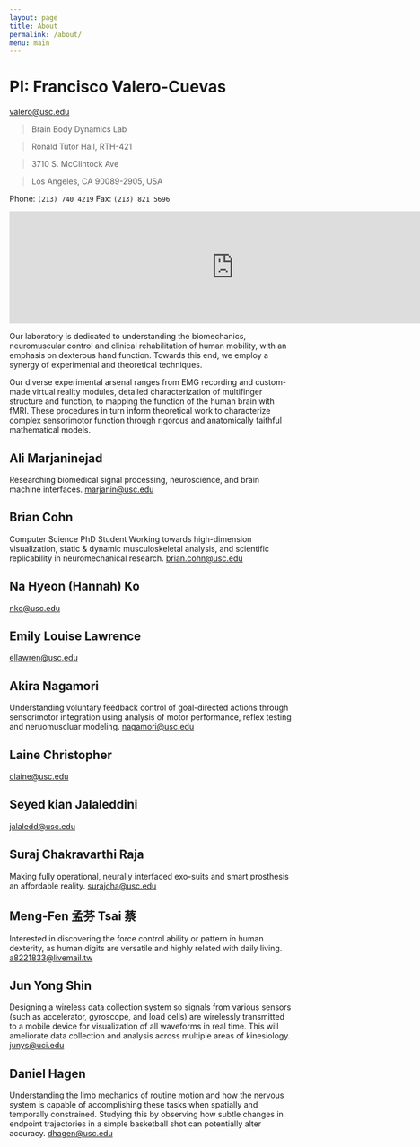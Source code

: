 ```yaml
---
layout: page
title: About
permalink: /about/
menu: main
---
```


# PI: Francisco Valero-Cuevas
valero@usc.edu

> Brain Body Dynamics Lab

> Ronald Tutor Hall, RTH-421

> 3710 S. McClintock Ave

> Los Angeles, CA 90089-2905, USA 

Phone: `(213) 740 4219`
Fax: `(213) 821 5696` 

<iframe src="https://www.google.com/maps/embed?pb=!1m18!1m12!1m3!1d3306.924975500565!2d-118.29214788478588!3d34.02013668061464!2m3!1f0!2f0!3f0!3m2!1i1024!2i768!4f13.1!3m3!1m2!1s0x80c2c7fc9ad4d9bd%3A0x7f0dfd17fcb6ec29!2s3710+McClintock+Ave%2C+Los+Angeles%2C+CA+90089!5e0!3m2!1sen!2sus!4v1453572044486" width="800" height="200" frameborder="0" style="border:0" allowfullscreen></iframe>


Our laboratory is dedicated to understanding the biomechanics, neuromuscular control and clinical rehabilitation of human mobility, with an emphasis on dexterous hand function. Towards this end, we employ a synergy of experimental and theoretical techniques.

Our diverse experimental arsenal ranges from EMG recording and custom-made virtual reality modules, detailed characterization of multifinger structure and function, to mapping the function of the human brain with fMRI. These procedures in turn inform theoretical work to characterize complex sensorimotor function through rigorous and anatomically faithful mathematical models.



## Ali Marjaninejad 
Researching biomedical signal processing, neuroscience, and brain machine interfaces.
marjanin@usc.edu
## Brian Cohn
Computer Science PhD Student
Working towards high-dimension visualization, static & dynamic musculoskeletal analysis, and scientific replicability in neuromechanical research.
brian.cohn@usc.edu
## Na Hyeon (Hannah) Ko 
nko@usc.edu
## Emily Louise Lawrence 
ellawren@usc.edu
## Akira Nagamori 
Understanding voluntary feedback control of goal-directed actions through sensorimotor integration using analysis of motor performance, reflex testing and neruomuscluar modeling. 
nagamori@usc.edu
## Laine Christopher 
claine@usc.edu
## Seyed kian Jalaleddini 
jalaledd@usc.edu
## Suraj Chakravarthi Raja 
Making fully operational, neurally interfaced exo-suits and smart prosthesis an affordable reality.
surajcha@usc.edu
## Meng-Fen 孟芬 Tsai 蔡 
Interested in discovering the force control ability or pattern in human dexterity, as human digits are versatile and highly related with daily living.
a8221833@livemail.tw
## Jun Yong Shin 
Designing a wireless data collection system so signals from various sensors (such as accelerator, gyroscope, and load cells) are wirelessly transmitted to a mobile device for visualization of all waveforms in real time. This will ameliorate data collection and analysis across multiple areas of kinesiology.
junys@uci.edu
## Daniel Hagen 
Understanding the limb mechanics of routine motion and how the nervous system is capable of accomplishing these tasks when spatially and temporally constrained. Studying this by observing how subtle changes in endpoint trajectories in a simple basketball shot can potentially alter accuracy.
dhagen@usc.edu
